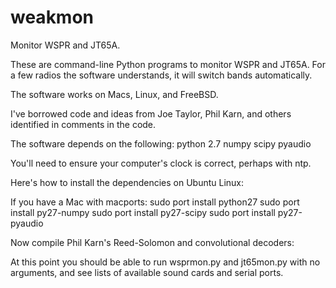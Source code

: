 # weakmon
Monitor WSPR and JT65A.

These are command-line Python programs to monitor WSPR and JT65A. For
a few radios the software understands, it will switch bands
automatically.

The software works on Macs, Linux, and FreeBSD.

I've borrowed code and ideas from Joe Taylor, Phil Karn, and others
identified in comments in the code.

The software depends on the following:
  python 2.7
  numpy
  scipy
  pyaudio

You'll need to ensure your computer's clock is correct, perhaps with ntp.

Here's how to install the dependencies on Ubuntu Linux:

If you have a Mac with macports:
  sudo port install python27
  sudo port install py27-numpy
  sudo port install py27-scipy
  sudo port install py27-pyaudio

Now compile Phil Karn's Reed-Solomon and convolutional decoders:

At this point you should be able to run wsprmon.py and jt65mon.py with
no arguments, and see lists of available sound cards and serial ports.

